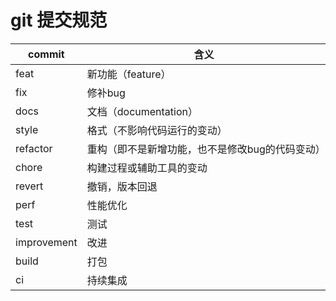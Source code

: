 # git 提交规范

| commit      | 含义                                            |
| ----------- | ----------------------------------------------- |
| feat        | 新功能（feature）                               |
| fix         | 修补bug                                         |
| docs        | 文档（documentation）                           |
| style       | 格式（不影响代码运行的变动）                    |
| refactor    | 重构（即不是新增功能，也不是修改bug的代码变动） |
| chore       | 构建过程或辅助工具的变动                        |
| revert      | 撤销，版本回退                                  |
| perf        | 性能优化                                        |
| test        | 测试                                            |
| improvement | 改进                                            |
| build       | 打包                                            |
| ci          | 持续集成                                        |

